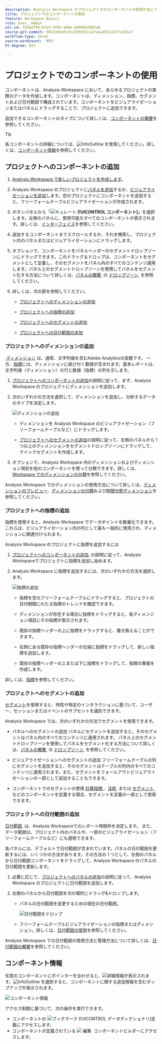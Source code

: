 ```yaml
---
description: Analysis Workspace のプロジェクトでのコンポーネントの使用方法について説明します。
title: プロジェクトでのコンポーネントの使用
feature: Workspace Basics
role: User, Admin
exl-id: fb56e794-67e3-4f85-960e-b90684300fa0
source-git-commit: 665319bdfc4c1599292c2e7aea45622d77a291a7
workflow-type: tm+mt
source-wordcount: '953'
ht-degree: 82%

---
```


# プロジェクトでのコンポーネントの使用

コンポーネントは、Analysis Workspace において、あらゆるプロジェクトの実際のデータを作成します。コンポーネントは、ディメンション、指標、セグメントおよび日付範囲で構成されています。コンポーネントをビジュアライゼーションまたはパネルにドラッグすることで、プロジェクトに追加できます。

追加できるコンポーネントのタイプについて詳しくは、[コンポーネントの概要](/help/analyze/analysis-workspace/components/analysis-workspace-components.md)を参照してください。

>[!TIP]
>
>各コンポーネントの詳細については、![InfoOutline](/help/assets/icons/InfoOutline.svg) を使用してください。詳しくは、[コンポーネント情報](#component-info)を参照してください。

## プロジェクトへのコンポーネントの追加

1. [Analysis Workspace で新しいプロジェクトを作成します](/help/analyze/analysis-workspace/build-workspace-project/create-projects.md)。

1. Analysis Workspace のプロジェクトに[パネルを追加](/help/analyze/analysis-workspace/c-panels/panels.md#create-a-panel)するか、[ビジュアライゼーションを追加](/help/analyze/analysis-workspace/visualizations/freeform-analysis-visualizations.md#add-visualizations-to-a-panel)します。空のプロジェクトにコンポーネントを追加すると、フリーフォームテーブルビジュアライゼーションが作成されます。

1. ボタンパネルから「![キュレート](/help/assets/icons/Curate.svg) **[!UICONTROL コンポーネント]**」を選択します。左側のパネルに、使用可能なすべてのコンポーネントが表示されます。詳しくは、[インターフェイス](/help/analyze/analysis-workspace/home.md#interface)を参照してください。

1. 追加するコンポーネントまでスクロールするか、それを検索し、プロジェクト内のパネルまたはビジュアライゼーションにドラッグします。

1. オプションで、コンポーネントをパネルヘッダーのセグメントドロップゾーンにドラッグできます。このドラッグ＆ドロップは、コンポーネントをセグメントとして定義し、そのセグメントをパネル内のすべてのコンテンツ適用します。パネル上のセグメントドロップゾーンを使用してパネルをセグメント化する方法について詳しくは、[&#x200B; パネルの概要 &#x200B;](/help/analyze/analysis-workspace/c-panels/panels.md#drop-zone) の [&#x200B; ドロップゾーン &#x200B;](/help/analyze/analysis-workspace/c-panels/panels.md) を参照してください。

1. 詳しくは、次の節を参照してください。

   * [プロジェクトへのディメンションの追加](#add-dimensions-to-a-project)

   * [プロジェクトへの指標の追加](#add-metrics-to-a-project)

   * [プロジェクトへのセグメントの追加](#add-segments-to-a-project)

   * [プロジェクトへの日付範囲の追加](#add-date-ranges-to-a-project)

### プロジェクトへのディメンションの追加

[&#x200B; ディメンション &#x200B;](/help/components/dimensions/overview.md) は、通常、文字列値を含むAdobe Analyticsの変数です。 一方、[指標](/help/components/calculated-metrics/cm-overview.md)には、ディメンションに結び付く数値が含まれます。基本レポートは、文字列値（ディメンション）の行と数値（指標）の列を示します。

1. [プロジェクトへのコンポーネントの追加](#add-components-to-a-project)の説明に従って、まず、Analysis Workspace のプロジェクトにディメンションを追加します。

1. 次のいずれかの方法を選択して、ディメンションを追加し、分析するデータのタイプを決定します。

   ![ディメンションの追加](assets/add-dimension.gif)

   * ディメンションを Analysis Workspace のビジュアライゼーション（フリーフォームテーブルなど）にドラッグします。

   * [プロジェクトへのセグメントの追加](#add-filters-to-a-project)の説明に従って、左側のパネルから 1 つ以上のディメンションをセグメントドロップゾーンにドラッグして、クイックセグメントを作成します。

1. オプションで、Analysis Workspace 内のディメンションおよびディメンション項目を他のコンポーネントを使って分類できます。詳しくは、[Workspace でのディメンションの分類](/help/analyze/analysis-workspace/components/dimensions/t-breakdown-fa.md)を参照してください。

Analysis Workspace でのディメンションの使用方法について詳しくは、[ディメンションのプレビュー](/help/analyze/analysis-workspace/components/dimensions/view-dimensions.md)、[ディメンションの分類](/help/analyze/analysis-workspace/components/dimensions/t-breakdown-fa.md)および[時間分割ディメンション](/help/analyze/analysis-workspace/components/dimensions/time-parting-dimensions.md)を参照してください。

### プロジェクトへの指標の追加

指標を使用すると、Analysis Workspace でデータポイントを数量化できます。これらは、ビジュアライゼーション内の列として最も一般的に使用され、ディメンションに関連付けられます。

Analysis Workspace のプロジェクトに指標を追加するには

1. [&#x200B; プロジェクトへのコンポーネントの追加 &#x200B;](#add-components-to-a-project) の説明に従って、Analysis Workspaceでプロジェクトに指標を追加し始めます。



1. Analysis Workspace に指標を追加するには、次のいずれかの方法を選択します。

   ![指標の追加](assets/add-metric.gif)

   * 指標を空のフリーフォームテーブルにドラッグすると、プロジェクトの日付期間にわたる指標のトレンドを確認できます。

   * ディメンションが存在する場合に指標をドラッグすると、各ディメンジョン項目にその指標が表示されます。

   * 既存の指標ヘッダーの上に指標をドラッグすると、置き換えることができます。

   * 右側にある既存の指標ヘッダーの左端に指標をドラッグして、新しい指標を追加します。

   * 既存の指標ヘッダーの上または下に指標をドラッグして、指標の重複を作成します。


詳しくは、[指標](/help/analyze/analysis-workspace/components/apply-create-metrics.md)を参照してください。

### プロジェクトへのセグメントの追加

[セグメント](/help/components/segmentation/seg-overview.md)を使用すると、特性や特定のインタラクションに基づいて、ユーザー、セッションまたはイベントのサブセットを識別できます。

Analysis Workspace では、次のいずれかの方法でセグメントを使用できます。

* パネルへのセグメントの追加
パネルにセグメントを追加すると、そのセグメントはパネル内のすべてのコンテンツに適用されます。
パネル上のセグメントドロップゾーンを使用してパネルをセグメント化する方法について詳しくは、[&#x200B; パネルの概要 &#x200B;](/help/analyze/analysis-workspace/c-panels/panels.md#drop-zone) の [&#x200B; ドロップゾーン &#x200B;](/help/analyze/analysis-workspace/c-panels/panels.md) を参照してください。

* ビジュアライゼーションへのセグメントの追加
フリーフォームテーブルの列にセグメントを追加すると、そのセグメントはテーブルの列内のすべてのコンテンツに適用されます。また、セグメントをフォールアウトビジュアライゼーションの一部として追加することもできます。

* コンポーネントでのセグメントの使用
[&#x200B; 計算指標 &#x200B;](/help/components/calculated-metrics/workflow/c-build-metrics/metrics-with-segments.md)、[&#x200B; 注釈 &#x200B;](/help/analyze/analysis-workspace/components/annotations/create-annotations.md#annotation-builder) または [&#x200B; セグメント &#x200B;](/help/components/segmentation/segmentation-workflow/seg-build.md) などのコンポーネントを定義する場合、セグメントを定義の一部として使用できます。


### プロジェクトへの日付範囲の追加

[&#x200B; 日付範囲 &#x200B;](/help/analyze/analysis-workspace/components/calendar-date-ranges/calendar.md) は、Analysis Workspaceでのレポート時間枠を決定します。 また、データ範囲は、プロジェクト内のパネルや、一部のビジュアライゼーション（フリーフォームテーブルなど）にも適用できます。

各パネルには、デフォルトで日付範囲が含まれています。パネルの日付範囲を更新するには、いくつかの方法があります。その方法の 1 つとして、左側のパネルから日付範囲コンポーネントをドラッグして、Analysis Workspace のパネルの日付範囲を更新します。

1. 必要に応じて、[プロジェクトへのパネルの追加](#add-components-to-a-project)の説明に従って、Analysis Workspace のプロジェクトに日付範囲を追加します。

1. 左側のパネルから日付範囲を次の場所にドラッグ&amp;ドロップします。

   * パネルの日付範囲を変更するための現在の日付範囲。

     ![日付範囲をドロップ](assets/add-date-range.gif)

   * フリーフォームテーブルビジュアライゼーションの指標またはディメンション。詳しくは、[日付範囲の使用](/help/analyze/analysis-workspace/components/calendar-date-ranges/calendar.md#use-date-ranges)を参照してください。

Analysis Workspace での日付範囲の使用方法と管理方法について詳しくは、[日付範囲の概要](/help/analyze/analysis-workspace/components/calendar-date-ranges/calendar.md)を参照してください。

## コンポーネント情報

任意のコンポーネントにポインターを合わせると、![詳細情報](/help/assets/icons/InfoOutline.svg)が表示されます。![InfoOutline](/help/assets/icons/InfoOutline.svg) を選択すると、コンポーネントに関する追加情報を含むポップアップが表示されます。

![コンポーネント情報](assets/component-info.png)

アクセス制御に基づいて、次の操作を実行できます。

* コンポーネントの ![ブックマーク](/help/assets/icons/Bookmark.svg) [!UICONTROL データディクショナリ]定義にアクセスします。
* コンポーネントが定義されている ![&#x200B; 編集 &#x200B;](/help/assets/icons/Edit.svg) コンポーネントビルダーにアクセスします。




<!--
# Use components in Analysis Workspace

Components make up the actual data of any project in Analysis Workspace. Components consist of dimensions, metrics, segments, and date ranges. You can add components to a project by dragging them into visualizations or panels.

For overview information about the types of components you can add, see [Components overview](/help/analyze/analysis-workspace/components/analysis-workspace-components.md).

>[!TIP]
>
>For information about each component, select the Info icon next to a component's name in the left rail of Analysis Workspace, or see the [Analytics Components Guide](/help/components/home.md).

## Begin adding components to a project

1. [Create a project in Analysis Workspace](/help/analyze/analysis-workspace/build-workspace-project/create-projects.md) if you haven't already.

1. [Add a panel](/help/analyze/analysis-workspace/c-panels/panels.md) or [add a visualization](/help/analyze/analysis-workspace/visualizations/freeform-analysis-visualizations.md#add-visualizations-to-a-panel) to the project in Analysis Workspace. 

   If you add a component to a blank project, a freeform table visualization is automatically created.

1. Select the **[!UICONTROL Components]** icon in the left rail.

   ![](assets/build-components.png)

1. Scroll to or search for the component you want to add, then drag it to a panel or visualization within your project. 

1. (Optional) Drag a component to the segment drop zone in a panel header. 

   Segments apply to all content within the panel.

   For information about how you can use the segment drop zone on a panel to filter your panel, see [Drop zone](/help/analyze/analysis-workspace/c-panels/panels.md#drop-zone) in [Panels overview](/help/analyze/analysis-workspace/c-panels/panels.md).

   ![drop a segment in the drop zone](assets/segment-dropzone.png)

1. For more detailed information, continue with one of the following sections, depending on the component type you are adding:

   * [Add dimensions to a project](#add-dimensions-to-a-project)

   * [Add metrics to a project](#add-metrics-to-a-project)

   * [Add segments to a project](#add-segments-to-a-project)

   * [Add date ranges to a project](#add-date-ranges-to-a-project)

## Add dimensions to a project

[Dimensions](/help/components/dimensions/overview.md) are variables in Adobe Analytics that typically contain string values. Common dimensions include [Page](/help/components/dimensions/page.md), [Referring domain](/help/components/dimensions/referring-domain.md), or an [eVar](/help/components/dimensions/evar.md). In contrast, [metrics](/help/components/metrics/overview.md) contain numeric values that tie to a dimension. A basic report shows rows of string values (dimension), against a column of numeric values (metric).

1. Start adding a dimension to your project in Analysis Workspace, as described in [Begin adding components to a project](#begin-adding-components-to-a-project).

1. Choose one of the following methods to add dimensions and determine the type of data you want to analyze:

   * Drag a dimension to a visualization (such as a freeform table) in Analysis Workspace.

     ![Add dimensions to a project](assets/add-dimensions.png)
   
   * Drag one or more dimensions from the left rail onto the segment drop zone to create an ad hoc segment, as described in [Add segments to a project](#add-segments-to-a-project).

     ![drop a segment in the drop zone](assets/segment-dropzone.png)

1. (Optional) You can break down dimensions and dimension items in Analysis Workspace with other components. 

   For more information, see [Break down dimensions](/help/analyze/analysis-workspace/components/dimensions/t-breakdown-fa.md).

For more information about how to use dimensions in Analysis Workspace, see [Preview dimensions](/help/analyze/analysis-workspace/components/dimensions/view-dimensions.md), [Break down dimensions](/help/analyze/analysis-workspace/components/dimensions/t-breakdown-fa.md), and [Time-parting dimensions](/help/analyze/analysis-workspace/components/dimensions/time-parting-dimensions.md).

## Add metrics to a project

[Metrics](/help/analyze/analysis-workspace/components/apply-create-metrics.md) allow you to quantify data points in Analysis Workspace. They are most commonly used as columns in a visualization and tied to dimensions.

To add a metric to a project in Analysis Workspace:

1. Start adding a metric to your project in Analysis Workspace, as described in [Begin adding components to a project](#begin-adding-components-to-a-project).

1. Choose one of the following methods to add a metric in Analysis Workspace:

   * Drag a metric to the metric drop zone in an empty Freeform table to see that metric trended over the project's date period. 

     ![Add a metric to a project](assets/add-metrics.png)

   * Drag a metric when a dimension is present to see that metric compared to each dimension item. 

   * Drag a metric on top of an existing metric header to replace it.

   * Drag a metric next to a header to see both metrics side-by-side.

For more information about how to use metrics in Analysis Workspace, see [Metrics](/help/analyze/analysis-workspace/components/apply-create-metrics.md).

## Add segments to a project

[Segments](/help/components/segmentation/seg-overview.md) allow you to identify subsets of visitors based on characteristics or specific interactions.

You can use segments in Analysis Workspace in any of the following ways:

### Add segments to a panel

When you add segments to a panel, the segments apply to all content within the panel.

For information about how you can use the segment drop zone on a panel to filter your panel, see [Drop zone](/help/analyze/analysis-workspace/c-panels/panels.md#drop-zone) in [Panels overview](/help/analyze/analysis-workspace/c-panels/panels.md).

### Add segments to a column in a freeform table

When you add segments to a column in a freeform table, the segments apply to all content within the table column.

### Use segments when creating calculated metrics

In the Calculated metric builder, you can apply segments within your metric definition. 

For more information, see [Segmented metrics](/help/components/calculated-metrics/workflow/c-build-metrics/metrics-with-segments.md).

## Add date ranges to a project

[Date ranges](/help/analyze/analysis-workspace/components/calendar-date-ranges/custom-date-ranges.md) determine the reporting time frame in Analysis Workspace, and can be applied to one or more panels within a project.

Each panel includes a date range by default. There are multiple ways to update a date range for a panel. One way to update a date range for a panel in Analysis Workspace is to drag a date range component from the left rail:

1. Start adding a date range to your project in Analysis Workspace, as described in [Begin adding components to a project](#begin-adding-components-to-a-project).

1. Drag a date range from the left rail onto the current date range in the upper-right portion of the panel.

     ![drop a date range](assets/daterange-drop.png)

For more information about how to use calendars and date ranges in Analysis Workspace, see [Calendar and date ranges overview](/help/analyze/analysis-workspace/components/calendar-date-ranges/calendar.md).

-->
